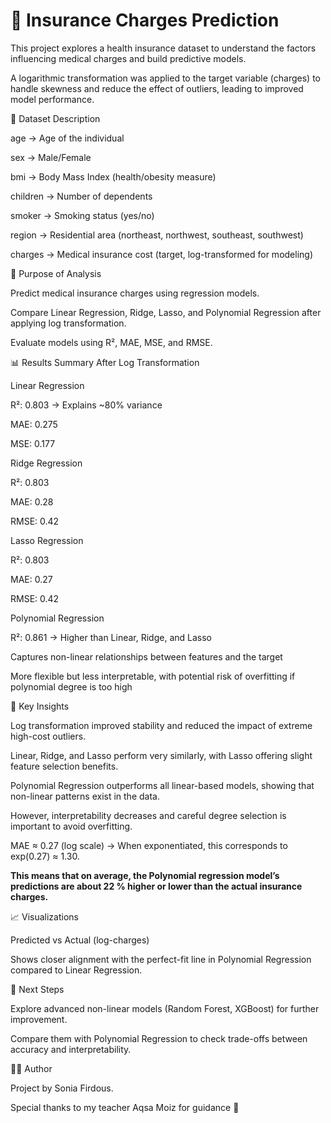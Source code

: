 # 🏥 Insurance Charges Prediction

This project explores a health insurance dataset to understand the factors influencing medical charges and build predictive models.

A logarithmic transformation was applied to the target variable (charges) to handle skewness and reduce the effect of outliers, leading to improved model performance.

📌 Dataset Description

age → Age of the individual

sex → Male/Female

bmi → Body Mass Index (health/obesity measure)

children → Number of dependents

smoker → Smoking status (yes/no)

region → Residential area (northeast, northwest, southeast, southwest)

charges → Medical insurance cost (target, log-transformed for modeling)

🎯 Purpose of Analysis

Predict medical insurance charges using regression models.

Compare Linear Regression, Ridge, Lasso, and Polynomial Regression after applying log transformation.

Evaluate models using R², MAE, MSE, and RMSE.

📊 Results Summary After Log Transformation

Linear Regression

R²: 0.803 → Explains ~80% variance

MAE: 0.275

MSE: 0.177

Ridge Regression

R²: 0.803

MAE: 0.28

RMSE: 0.42

Lasso Regression

R²: 0.803

MAE: 0.27

RMSE: 0.42

Polynomial Regression

R²: 0.861 → Higher than Linear, Ridge, and Lasso

Captures non-linear relationships between features and the target

More flexible but less interpretable, with potential risk of overfitting if polynomial degree is too high

📌 Key Insights

Log transformation improved stability and reduced the impact of extreme high-cost outliers.

Linear, Ridge, and Lasso perform very similarly, with Lasso offering slight feature selection benefits.

Polynomial Regression outperforms all linear-based models, showing that non-linear patterns exist in the data.

However, interpretability decreases and careful degree selection is important to avoid overfitting.

MAE ≈ 0.27 (log scale) → When exponentiated, this corresponds to exp(0.27) ≈ 1.30.

**This means that on average, the Polynomial regression model’s predictions are about 22 % higher or lower than the actual insurance charges.**

📈 Visualizations

Predicted vs Actual (log-charges)

Shows closer alignment with the perfect-fit line in Polynomial Regression compared to Linear Regression.

🚀 Next Steps

Explore advanced non-linear models (Random Forest, XGBoost) for further improvement.

Compare them with Polynomial Regression to check trade-offs between accuracy and interpretability.

👩‍💻 Author

Project by Sonia Firdous.

Special thanks to my teacher Aqsa Moiz for guidance 🙏

